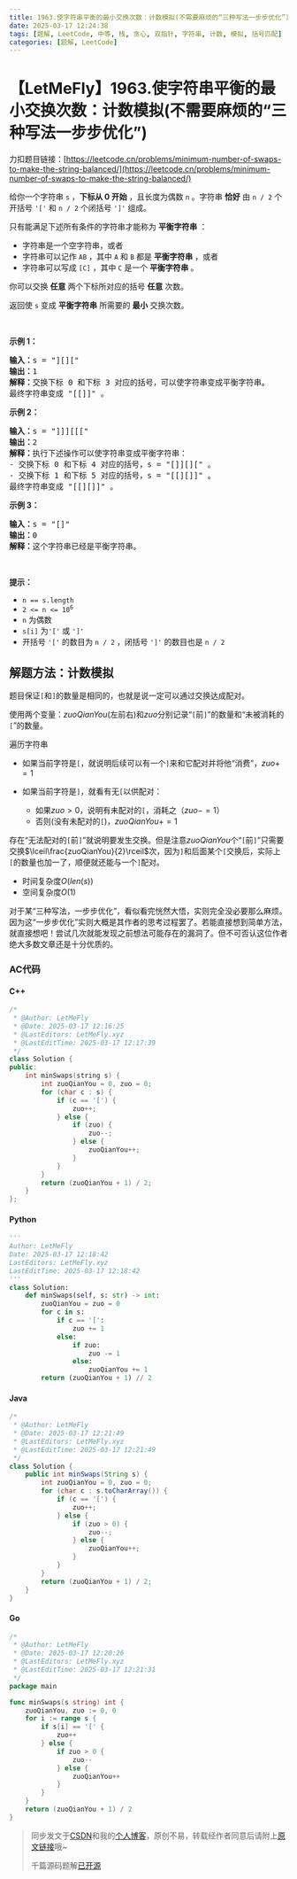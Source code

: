 ```yaml
---
title: 1963.使字符串平衡的最小交换次数：计数模拟(不需要麻烦的“三种写法一步步优化”)
date: 2025-03-17 12:24:38
tags: [题解, LeetCode, 中等, 栈, 贪心, 双指针, 字符串, 计数, 模拟, 括号匹配]
categories: [题解, LeetCode]
---
```


# 【LetMeFly】1963.使字符串平衡的最小交换次数：计数模拟(不需要麻烦的“三种写法一步步优化”)

力扣题目链接：[https://leetcode.cn/problems/minimum-number-of-swaps-to-make-the-string-balanced/](https://leetcode.cn/problems/minimum-number-of-swaps-to-make-the-string-balanced/)

<p>给你一个字符串 <code>s</code> ，<strong>下标从 0 开始</strong> ，且长度为偶数 <code>n</code> 。字符串 <strong>恰好</strong> 由 <code>n / 2</code> 个开括号 <code>'['</code> 和 <code>n / 2</code> 个闭括号 <code>']'</code> 组成。</p>

<p>只有能满足下述所有条件的字符串才能称为 <strong>平衡字符串</strong> ：</p>

<ul>
	<li>字符串是一个空字符串，或者</li>
	<li>字符串可以记作 <code>AB</code> ，其中 <code>A</code> 和 <code>B</code> 都是 <strong>平衡字符串</strong> ，或者</li>
	<li>字符串可以写成 <code>[C]</code> ，其中 <code>C</code> 是一个 <strong>平衡字符串</strong> 。</li>
</ul>

<p>你可以交换 <strong>任意</strong> 两个下标所对应的括号 <strong>任意</strong> 次数。</p>

<p>返回使<em> </em><code>s</code> 变成 <strong>平衡字符串</strong> 所需要的 <strong>最小</strong> 交换次数。</p>

<p>&nbsp;</p>

<p><strong>示例 1：</strong></p>

<pre>
<strong>输入：</strong>s = "][]["
<strong>输出：</strong>1
<strong>解释：</strong>交换下标 0 和下标 3 对应的括号，可以使字符串变成平衡字符串。
最终字符串变成 "[[]]" 。
</pre>

<p><strong>示例 2：</strong></p>

<pre>
<strong>输入：</strong>s = "]]][[["
<strong>输出：</strong>2
<strong>解释：</strong>执行下述操作可以使字符串变成平衡字符串：
- 交换下标 0 和下标 4 对应的括号，s = "[]][][" 。
- 交换下标 1 和下标 5 对应的括号，s = "[[][]]" 。
最终字符串变成 "[[][]]" 。
</pre>

<p><strong>示例 3：</strong></p>

<pre>
<strong>输入：</strong>s = "[]"
<strong>输出：</strong>0
<strong>解释：</strong>这个字符串已经是平衡字符串。
</pre>

<p>&nbsp;</p>

<p><strong>提示：</strong></p>

<ul>
	<li><code>n == s.length</code></li>
	<li><code>2 &lt;= n &lt;= 10<sup>6</sup></code></li>
	<li><code>n</code> 为偶数</li>
	<li><code>s[i]</code> 为<code>'['</code> 或 <code>']'</code></li>
	<li>开括号 <code>'['</code> 的数目为 <code>n / 2</code> ，闭括号 <code>']'</code> 的数目也是 <code>n / 2</code></li>
</ul>


    
## 解题方法：计数模拟

题目保证`[`和`]`的数量是相同的，也就是说一定可以通过交换达成配对。

使用两个变量：$zuoQianYou$(左前右)和$zuo$分别记录“`[`前`]`”的数量和“未被消耗的`[`”的数量。

遍历字符串

+ 如果当前字符是`[`，就说明后续可以有一个`]`来和它配对并将他“消费”，$zuo+=1$
+ 如果当前字符是`]`，就看有无`[`以供配对：

    + 如果$zuo\gt 0$，说明有未配对的`[`，消耗之（$zuo-=1$）
    + 否则(没有未配对的`[`)，$zuoQianYou+=1$

存在“无法配对的`[`前`]`”就说明要发生交换。但是注意$zuoQianYou$个“`[`前`]`”只需要交换$\lceil\frac{zuoQianYou}{2}\rceil$次，因为`]`和后面某个`[`交换后，实际上`[`的数量也加一了，顺便就还能与一个`]`配对。

+ 时间复杂度$O(len(s))$
+ 空间复杂度$O(1)$

对于<span title="https://leetcode.cn/problems/minimum-number-of-swaps-to-make-the-string-balanced/solutions/922728/go-tan-xin-by-endlesscheng-7h9n/">某“三种写法，一步步优化”</span>，看似看完恍然大悟，实则完全没必要那么麻烦。因为这“一步步优化”实则大概是其作者的思考过程罢了。若能直接想到简单方法，就直接想吧！尝试几次就能发现之前想法可能存在的漏洞了。但不可否认这位作者绝大多数文章还是十分优质的。

### AC代码

#### C++

```cpp
/*
 * @Author: LetMeFly
 * @Date: 2025-03-17 12:16:25
 * @LastEditors: LetMeFly.xyz
 * @LastEditTime: 2025-03-17 12:17:39
 */
class Solution {
public:
    int minSwaps(string s) {
        int zuoQianYou = 0, zuo = 0;
        for (char c : s) {
            if (c == '[') {
                zuo++;
            } else {
                if (zuo) {
                    zuo--;
                } else {
                    zuoQianYou++;
                }
            }
        }
        return (zuoQianYou + 1) / 2;
    }
};
```

#### Python

```python
'''
Author: LetMeFly
Date: 2025-03-17 12:18:42
LastEditors: LetMeFly.xyz
LastEditTime: 2025-03-17 12:18:42
'''
class Solution:
    def minSwaps(self, s: str) -> int:
        zuoQianYou = zuo = 0
        for c in s:
            if c == '[':
                zuo += 1
            else:
                if zuo:
                    zuo -= 1
                else:
                    zuoQianYou += 1
        return (zuoQianYou + 1) // 2
```

#### Java

```java
/*
 * @Author: LetMeFly
 * @Date: 2025-03-17 12:21:49
 * @LastEditors: LetMeFly.xyz
 * @LastEditTime: 2025-03-17 12:21:49
 */
class Solution {
    public int minSwaps(String s) {
        int zuoQianYou = 0, zuo = 0;
        for (char c : s.toCharArray()) {
            if (c == '[') {
                zuo++;
            } else {
                if (zuo > 0) {
                    zuo--;
                } else {
                    zuoQianYou++;
                }
            }
        }
        return (zuoQianYou + 1) / 2;
    }
}
```

#### Go

```go
/*
 * @Author: LetMeFly
 * @Date: 2025-03-17 12:20:26
 * @LastEditors: LetMeFly.xyz
 * @LastEditTime: 2025-03-17 12:21:31
 */
package main

func minSwaps(s string) int {
    zuoQianYou, zuo := 0, 0
    for i := range s {
        if s[i] == '[' {
            zuo++
        } else {
            if zuo > 0 {
                zuo--
            } else {
                zuoQianYou++
            }
        }
    }
    return (zuoQianYou + 1) / 2
}
```

> 同步发文于[CSDN](https://letmefly.blog.csdn.net/article/details/146312262)和我的[个人博客](https://blog.letmefly.xyz/)，原创不易，转载经作者同意后请附上[原文链接](https://blog.letmefly.xyz/2025/03/17/LeetCode%201963.%E4%BD%BF%E5%AD%97%E7%AC%A6%E4%B8%B2%E5%B9%B3%E8%A1%A1%E7%9A%84%E6%9C%80%E5%B0%8F%E4%BA%A4%E6%8D%A2%E6%AC%A1%E6%95%B0/)哦~
>
> 千篇源码题解[已开源](https://github.com/LetMeFly666/LeetCode)
